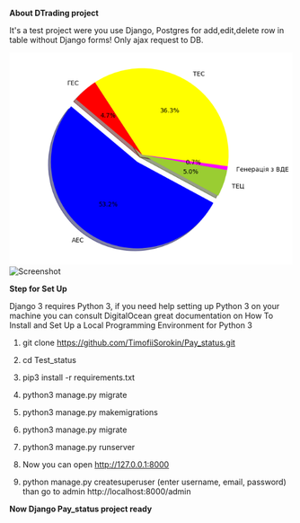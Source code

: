 <b>About DTrading project</b>

It's a test project were you use Django, Postgres for add,edit,delete row in table without Django forms! Only ajax request to DB.

![Screenshot](Task_2/myplot_2016.png)
![Screenshot](myplot_2020.png)

<b>Step for Set Up</b>

Django 3 requires Python 3, if you need help setting up Python 3 on your machine you can consult DigitalOcean great documentation on How To Install and Set Up a Local Programming Environment for Python 3

 1. git clone https://github.com/TimofiiSorokin/Pay_status.git

 2. cd Test_status

 3. pip3 install -r requirements.txt

 4. python3 manage.py migrate

 5. python3 manage.py makemigrations

 6. python3 manage.py migrate

 7. python3 manage.py runserver

 8. Now you can open http://127.0.0.1:8000

 9. python manage.py createsuperuser (enter username, email, password) than go to admin http://localhost:8000/admin

<b>Now Django Pay_status project ready</b>
